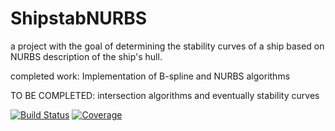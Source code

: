 # ShipstabNURBS
a project with the goal of determining the stability curves of a ship based on NURBS description of the ship's hull. 

completed work: Implementation of B-spline and NURBS algorithms

TO BE COMPLETED: intersection algorithms and eventually stability curves

[![Build Status](https://github.com/K3vda/ShipstabNURBS.jl/actions/workflows/CI.yml/badge.svg?branch=master)](https://github.com/K3vda/ShipstabNURBS.jl/actions/workflows/CI.yml?query=branch%3Amaster)
[![Coverage](https://codecov.io/gh/K3vda/ShipstabNURBS.jl/branch/master/graph/badge.svg)](https://codecov.io/gh/K3vda/ShipstabNURBS.jl)

